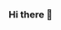 ### Hi there 👋

<!--
**Kingmegacode/Kingmegacode** is a ✨ _special_ ✨ repository because its `README.md` (this file) appears on your GitHub profile.

Here are some ideas to get you started:

- 🔭 I’m currently working on unity and stuff
- 🌱 I’m currently learning coding
- 👯 I’m looking to collaborate on nothing
- 🤔 I’m looking for help with coding random shit
- 💬 Ask me about idk
- 📫 How to reach me: u don't
- 😄 Pronouns: me
- ⚡ Fun fact: i was born
-->
